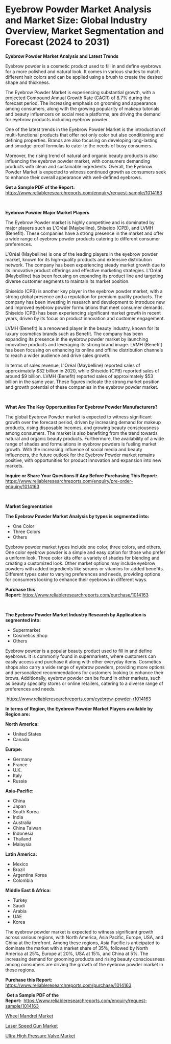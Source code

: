 <p><h1>Eyebrow Powder Market Analysis and Market Size: Global Industry Overview, Market Segmentation and Forecast (2024 to 2031)</h1></p><p><strong>Eyebrow Powder Market Analysis and Latest Trends</strong></p>
<p><p>Eyebrow powder is a cosmetic product used to fill in and define eyebrows for a more polished and natural look. It comes in various shades to match different hair colors and can be applied using a brush to create the desired shape and thickness.</p><p>The Eyebrow Powder Market is experiencing substantial growth, with a projected Compound Annual Growth Rate (CAGR) of 8.7% during the forecast period. The increasing emphasis on grooming and appearance among consumers, along with the growing popularity of makeup tutorials and beauty influencers on social media platforms, are driving the demand for eyebrow products including eyebrow powder.</p><p>One of the latest trends in the Eyebrow Powder Market is the introduction of multi-functional products that offer not only color but also conditioning and defining properties. Brands are also focusing on developing long-lasting and smudge-proof formulas to cater to the needs of busy consumers.</p><p>Moreover, the rising trend of natural and organic beauty products is also influencing the eyebrow powder market, with consumers demanding products with clean and sustainable ingredients. Overall, the Eyebrow Powder Market is expected to witness continued growth as consumers seek to enhance their overall appearance with well-defined eyebrows.</p></p>
<p><strong>Get a Sample PDF of the Report:&nbsp;</strong> <a href="https://www.reliableresearchreports.com/enquiry/request-sample/1014163">https://www.reliableresearchreports.com/enquiry/request-sample/1014163</a></p>
<p>&nbsp;</p>
<p><strong>Eyebrow Powder Major Market Players</strong></p>
<p><p>The Eyebrow Powder market is highly competitive and is dominated by major players such as L'Oréal (Maybelline), Shiseido (CPB), and LVMH (Benefit). These companies have a strong presence in the market and offer a wide range of eyebrow powder products catering to different consumer preferences.</p><p>L'Oréal (Maybelline) is one of the leading players in the eyebrow powder market, known for its high-quality products and extensive distribution network. The company has been experiencing steady market growth due to its innovative product offerings and effective marketing strategies. L'Oréal (Maybelline) has been focusing on expanding its product line and targeting diverse customer segments to maintain its market position.</p><p>Shiseido (CPB) is another key player in the eyebrow powder market, with a strong global presence and a reputation for premium quality products. The company has been investing in research and development to introduce new and improved eyebrow powder formulations that meet consumer demands. Shiseido (CPB) has been experiencing significant market growth in recent years, driven by its focus on product innovation and customer engagement.</p><p>LVMH (Benefit) is a renowned player in the beauty industry, known for its luxury cosmetics brands such as Benefit. The company has been expanding its presence in the eyebrow powder market by launching innovative products and leveraging its strong brand image. LVMH (Benefit) has been focusing on enhancing its online and offline distribution channels to reach a wider audience and drive sales growth.</p><p>In terms of sales revenue, L'Oréal (Maybelline) reported sales of approximately $32 billion in 2020, while Shiseido (CPB) reported sales of around $9 billion. LVMH (Benefit) reported sales of approximately $53 billion in the same year. These figures indicate the strong market position and growth potential of these companies in the eyebrow powder market.</p></p>
<p>&nbsp;</p>
<p><strong>What Are The Key Opportunities For Eyebrow Powder Manufacturers?</strong></p>
<p><p>The global Eyebrow Powder market is expected to witness significant growth over the forecast period, driven by increasing demand for makeup products, rising disposable incomes, and growing beauty consciousness among consumers. The market is also benefiting from the trend towards natural and organic beauty products. Furthermore, the availability of a wide range of shades and formulations in eyebrow powders is fueling market growth. With the increasing influence of social media and beauty influencers, the future outlook for the Eyebrow Powder market remains positive, with opportunities for product innovation and expansion into new markets.</p></p>
<p><strong>Inquire or Share Your Questions If Any Before Purchasing This Report:</strong> <a href="https://www.reliableresearchreports.com/enquiry/pre-order-enquiry/1014163">https://www.reliableresearchreports.com/enquiry/pre-order-enquiry/1014163</a></p>
<p>&nbsp;</p>
<p><strong>Market Segmentation</strong></p>
<p><strong>The Eyebrow Powder Market Analysis by types is segmented into:</strong></p>
<p><ul><li>One Color</li><li>Three Colors</li><li>Others</li></ul></p>
<p><p>Eyebrow powder market types include one color, three colors, and others. One color eyebrow powder is a simple and easy option for those who prefer a uniform look. Three color kits offer a variety of shades for blending and creating a customized look. Other market options may include eyebrow powders with added ingredients like serums or vitamins for added benefits. Different types cater to varying preferences and needs, providing options for consumers looking to enhance their eyebrows in different ways.</p></p>
<p><strong>Purchase this Report:&nbsp;</strong><a href="https://www.reliableresearchreports.com/purchase/1014163">https://www.reliableresearchreports.com/purchase/1014163</a></p>
<p>&nbsp;</p>
<p><strong>The Eyebrow Powder Market Industry Research by Application is segmented into:</strong></p>
<p><ul><li>Supermarket</li><li>Cosmetics Shop</li><li>Others</li></ul></p>
<p><p>Eyebrow powder is a popular beauty product used to fill in and define eyebrows. It is commonly found in supermarkets, where customers can easily access and purchase it along with other everyday items. Cosmetics shops also carry a wide range of eyebrow powders, providing more options and personalized recommendations for customers looking to enhance their brows. Additionally, eyebrow powder can be found in other markets, such as beauty specialty stores or online retailers, catering to a diverse range of preferences and needs.</p></p>
<p><a href="https://www.reliableresearchreports.com/eyebrow-powder-r1014163">&nbsp;https://www.reliableresearchreports.com/eyebrow-powder-r1014163</a></p>
<p><strong>In terms of Region, the Eyebrow Powder Market Players available by Region are:</strong></p>
<p>
    <p> <strong> North America: </strong>
        <ul>
            <li>United States</li>
            <li>Canada</li>
        </ul>
        </p> 
    <p> <strong> Europe: </strong>
        <ul>
            <li>Germany</li>
            <li>France</li>
            <li>U.K.</li>
            <li>Italy</li>
            <li>Russia</li>
        </ul>
        </p> 
    <p> <strong> Asia-Pacific: </strong>
        <ul>
            <li>China</li>
            <li>Japan</li>
            <li>South Korea</li>
            <li>India</li>
            <li>Australia</li>
            <li>China Taiwan</li>
            <li>Indonesia</li>
            <li>Thailand</li>
            <li>Malaysia</li>
        </ul>
        </p> 
    <p> <strong> Latin America: </strong>
        <ul>
            <li>Mexico</li>
            <li>Brazil</li>
            <li>Argentina Korea</li>
            <li>Colombia</li>
        </ul>
        </p> 
    <p> <strong> Middle East & Africa: </strong>
        <ul>
            <li>Turkey</li>
            <li>Saudi</li>
            <li>Arabia</li>
            <li>UAE</li>
            <li>Korea</li>
        </ul>
    </p>
    </p>
<p><p>The eyebrow powder market is expected to witness significant growth across various regions, with North America, Asia Pacific, Europe, USA, and China at the forefront. Among these regions, Asia Pacific is anticipated to dominate the market with a market share of 35%, followed by North America at 25%, Europe at 20%, USA at 15%, and China at 5%. The increasing demand for grooming products and rising beauty consciousness among consumers are driving the growth of the eyebrow powder market in these regions.</p></p>
<p><strong>Purchase this Report: </strong><a href="https://www.reliableresearchreports.com/purchase/1014163">https://www.reliableresearchreports.com/purchase/1014163</a></p>
<p>&nbsp;<strong>Get a Sample PDF of the Report:&nbsp;&nbsp;</strong><a href="https://www.reliableresearchreports.com/enquiry/request-sample/1014163">https://www.reliableresearchreports.com/enquiry/request-sample/1014163</a></p>
<p><strong></strong></p>
<p><p><a href="https://www.linkedin.com/pulse/wheel-mandrel-market-trends-forecast-competitive-analysis-iux9c">Wheel Mandrel Market</a></p><p><a href="https://www.linkedin.com/pulse/laser-speed-gun-market-insight-trends-growth-forecasted-from-kih4c">Laser Speed Gun Market</a></p><p><a href="https://www.linkedin.com/pulse/ultra-high-pressure-valve-market-trends-analysis-forecasted-period-lh9hc">Ultra High Pressure Valve Market</a></p></p>